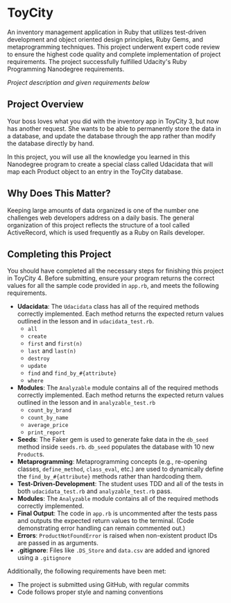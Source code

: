 # ToyCity
An inventory management application in Ruby that utilizes test-driven development and object oriented design principles, Ruby Gems, and metaprogramming techniques. This project underwent expert code review to ensure the highest code quality and complete implementation of project requirements. The project successfully fulfilled Udacity's Ruby Programming Nanodegree requirements.

*Project description and given requirements below*

## Project Overview

Your boss loves what you did with the inventory app in ToyCity 3, but now has another request. She wants to be able to permanently store the data in a database, and update the database through the app rather than modify the database directly by hand.

In this project, you will use all the knowledge you learned in this Nanodegree program to create a special class called Udacidata that will map each Product object to an entry in the ToyCity database.

## Why Does This Matter?

Keeping large amounts of data organized is one of the number one challenges web developers address on a daily basis. The general organization of this project reflects the structure of a tool called ActiveRecord, which is used frequently as a Ruby on Rails developer.

## Completing this Project

You should have completed all the necessary steps for finishing this project in ToyCity 4. Before submitting, ensure your program returns the correct values for all the sample code provided in `app.rb`, and meets the following requirements.

* **Udacidata**: The `Udacidata` class has all of the required methods correctly implemented. Each method returns the expected return values outlined in the lesson and in `udacidata_test.rb`.
    * `all`
    * `create`
    * `first` and `first(n)`
    * `last` and `last(n)`
    * `destroy`
    * `update`
    * `find` and `find_by_#{attribute}`
    * `where`
* **Modules**: The `Analyzable` module contains all of the required methods correctly implemented. Each method returns the expected return values outlined in the lesson and in `analyzable_test.rb`
    * `count_by_brand`
    * `count_by_name`
    * `average_price`
    * `print_report`
* **Seeds**: The Faker gem is used to generate fake data in the `db_seed` method inside `seeds.rb`. `db_seed` populates the database with 10 new `Product`s.
* **Metaprogramming**: Metaprogramming concepts (e.g., re-opening classes, `define_method`, `class_eval`, etc.) are used to dynamically define the `find_by_#{attribute}` methods rather than hardcoding them.
* **Test-Driven-Development**: The student uses TDD and all of the tests in both `udacidata_test.rb` and `analyzable_test.rb` pass.
* **Modules**: The `Analyzable` module contains all of the required methods correctly implemented.
* **Final Output**: The code in `app.rb` is uncommented after the tests pass and outputs the expected return values to the terminal. (Code demonstrating error handling can remain commented out.)
* **Errors**: `ProductNotFoundError` is raised when non-existent product IDs are passed in as arguments.
* **.gitignore**: Files like `.DS_Store` and `data.csv` are added and ignored using a `.gitignore`

Additionally, the following requirements have been met:

* The project is submitted using GitHub, with regular commits
* Code follows proper style and naming conventions

